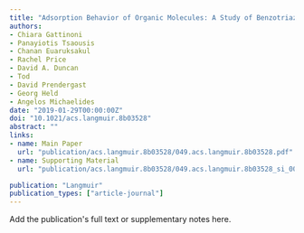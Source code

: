 ```yaml
---
title: "Adsorption Behavior of Organic Molecules: A Study of Benzotriazole on Cu(111) with Spectroscopic and Theoretical Methods"
authors:
- Chiara Gattinoni
- Panayiotis Tsaousis
- Chanan Euaruksakul
- Rachel Price
- David A. Duncan
- Tod
- David Prendergast
- Georg Held
- Angelos Michaelides
date: "2019-01-29T00:00:00Z"
doi: "10.1021/acs.langmuir.8b03528"
abstract: ""
links:
- name: Main Paper
  url: "publication/acs.langmuir.8b03528/049.acs.langmuir.8b03528.pdf" 
- name: Supporting Material
  url: "publication/acs.langmuir.8b03528/049.acs.langmuir.8b03528_si_001.pdf" 

publication: "Langmuir"
publication_types: ["article-journal"]
---
```


Add the publication's full text or supplementary notes here.
